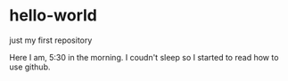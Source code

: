 # hello-world
just my first repository

Here I am, 5:30 in the morning. I coudn't sleep so I started to read how to use github.
